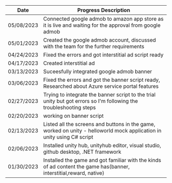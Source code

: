 | Date  | Progress Description |
| ------------- | ------------- |
| 05/08/2023  | Connected google admob to amazon app store as it is live and waiting for the approval from google admob   |
| 05/01/2023  | Created the google admob account, discussed with the team for the further requirements |
| 04/24/2023  |  Fixed the errors and got interstitial ad script ready  |
| 04/17/2023  | Created interstitial ad  |
| 03/13/2023  | Suceesfully integrated google admob banner   |
| 03/06/2023  | Fixed the errors and got the banner script ready, Researched about Azure service portal features  |
| 02/27/2023  | Trying to integrate the banner script to the trial unity but got errors so I'm following the troubleshooting steps  |
| 02/20/2023  | working on banner script  |
| 02/13/2023  | Listed all the screens and buttons in the game, worked on unity - helloworld mock application in unity using C# script  |
| 02/06/2023  | Installed unity hub, unityhub editor, visual studio, github desktop, .NET framework  |
| 01/30/2023  | Installed the game and got familiar with the kinds of ad content the game has(banner, interstitial,reward, native)  |
